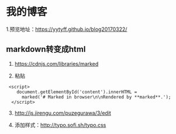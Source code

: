 # 我的博客
1.预览地址：https://yytyff.github.io/blog20170322/
## markdown转变成html
1. https://cdnjs.com/libraries/marked

2. 粘贴 
```
 <script>
    document.getElementById('content').innerHTML =
      marked('# Marked in browser\n\nRendered by **marked**.');
  </script>
  ```
3. http://js.jirengu.com/puzegurawa/3/edit

4. 添加样式：http://typo.sofi.sh/typo.css
